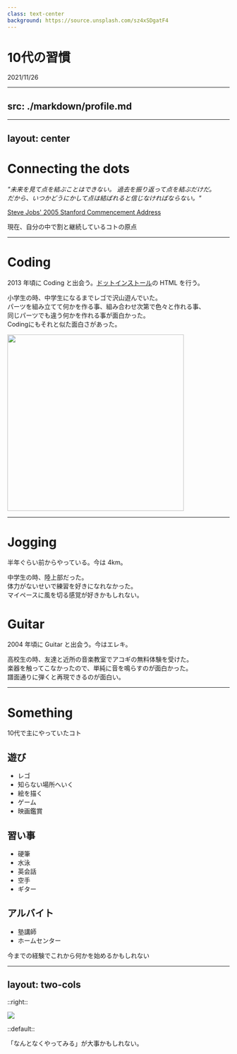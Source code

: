 ```yaml
---
class: text-center
background: https://source.unsplash.com/sz4xSDgatF4
---
```


# 10代の習慣

2021/11/26

---
src: ./markdown/profile.md
---

---
layout: center
---

# Connecting the dots

<div>
<i class="text-gray-500 leading-6">
"未来を見て点を結ぶことはできない。 過去を振り返って点を結ぶだけだ。<br/>
だから、いつかどうにかして点は結ばれると信じなければならない。"
</i>

<a href="https://www.google.com/search?q=steve+jobs+connecting+the+dots+&rlz=1C5CHFA_enJP906JP906&sxsrf=AOaemvKBUZlSNezACdIGHH2eDVdkFLowFw%3A1635636917631&ei=tdZ9YayCJZrL-Qaq74fIDA&oq=steve+jobs+connecting+the+dots+&gs_lcp=Cgdnd3Mtd2l6EAMyBggAEAcQHjIFCAAQywEyBggAEAcQHjIFCAAQywEyBQgAEMsBMgUIABDLATIFCAAQywEyBAgAEB46CAgAELADEMsBOgYIIxAnEBM6BQgAEIAEOggIABAHEB4QE0oECEEYAVDiHFjmO2DjQGgBcAB4AIABkwKIAdEHkgEFMC4zLjKYAQCgAQGgAQLIAQHAAQE&sclient=gws-wiz&ved=0ahUKEwjssNKrpvPzAhWaZd4KHar3AckQ4dUDCA4&uact=5
" target="_blank">Steve Jobs' 2005 Stanford Commencement Address</a>

<p>現在、自分の中で割と継続しているコトの原点</p>

</div>

---

# Coding

2013 年頃に Coding と出会う。[ドットインストール](https://dotinstall.com/)の HTML を行う。

<p>
小学生の時、中学生になるまでレゴで沢山遊んでいた。<br/>
パーツを組み立てて何かを作る事、組み合わせ次第で色々と作れる事、<br/>
同じパーツでも違う何かを作れる事が面白かった。<br/>
Codingにもそれと似た面白さがあった。
</p>

<img src="https://source.unsplash.com/kn-UmDZQDjM" width="400">

---

# Jogging

半年ぐらい前からやっている。今は 4km。

<p>
中学生の時、陸上部だった。<br/>
体力がないせいで練習を好きになれなかった。<br/>
マイペースに風を切る感覚が好きかもしれない。
</p>

# Guitar

2004 年頃に Guitar と出会う。今はエレキ。

<p>
高校生の時、友達と近所の音楽教室でアコギの無料体験を受けた。<br/>
楽器を触ってこなかったので、単純に音を鳴らすのが面白かった。<br/>
譜面通りに弾くと再現できるのが面白い。
</p>

---

# Something

<p>10代で主にやっていたコト</p>

<div class="grid grid-cols-3 mt-12">
    <div>
        <h2 class="text-2xl">遊び</h2>
        <ul>
            <li>レゴ</li>
            <li>知らない場所へいく</li>
            <li>絵を描く</li>
            <li>ゲーム</li>
            <li>映画鑑賞</li>
        </ul>
    </div>
    <div>
        <h2>習い事</h2>
        <ul>
            <li>硬筆</li>
            <li>水泳</li>
            <li>英会話</li>
            <li>空手</li>
            <li>ギター</li>
        </ul>
    </div>
    <div>
        <h2>アルバイト</h2>
        <ul>
            <li>塾講師</li>
            <li>ホームセンター</li>
        </ul>
    </div>
</div>

<p>今までの経験でこれから何かを始めるかもしれない</p>



---
layout: two-cols
---

::right::


<img src="https://source.unsplash.com/okvqMfl78YE">

::default::

「なんとなくやってみる」が大事かもしれない。